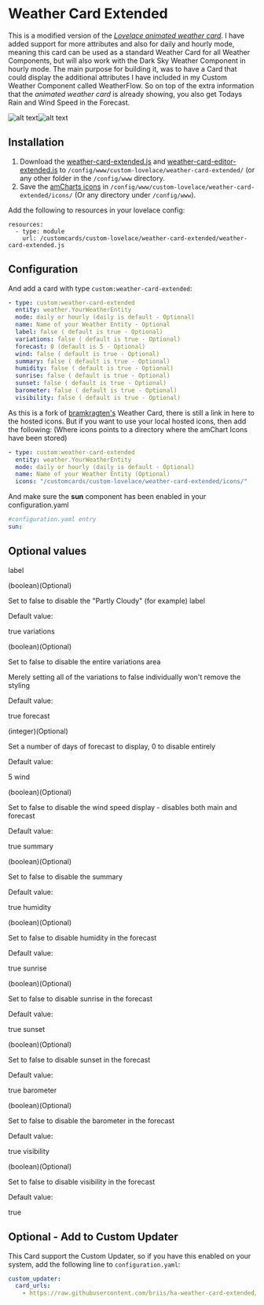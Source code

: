 # Weather Card Extended

This is a modified version of the [*Lovelace animated weather card*](https://github.com/bramkragten/custom-ui/tree/master/weather-card). I have added support for more attributes and also for daily and hourly mode, meaning this card can be used as a standard Weather Card for all Weather Components, but will also work with the Dark Sky Weather Component in hourly mode.
The main purpose for building it, was to have a Card that could display the additional attributes I have included in my Custom Weather Component called WeatherFlow. So on top of the extra information that the *animated weather card* is already showing, you also get Todays Rain and Wind Speed in the Forecast.

![alt text](https://github.com/briis/ha-weather-card-extended/blob/master/images/weather-card-extended-dark.png "Weather Card Extended Dark")![alt text](https://github.com/briis/ha-weather-card-extended/blob/master/images/weather-card-extended-light.png "Weather Card Extended Light")

## Installation
1. Download the [weather-card-extended.js](https://raw.githubusercontent.com/briis/ha-weather-card-extended/master/weather-card-extended.js) and [weather-card-editor-extended.js](https://raw.githubusercontent.com/briis/ha-weather-card-extended/master/weather-card-editor-extended.js) to `/config/www/custom-lovelace/weather-card-extended/` (or any other folder in the `/config/www` directory.
2. Save the [amCharts icons](https://www.amcharts.com/free-animated-svg-weather-icons/) in `/config/www/custom-lovelace/weather-card-extended/icons/` (Or any directory under `/config/www`).

Add the following to resources in your lovelace config:

```  
resources:
  - type: module
    url: /customcards/custom-lovelace/weather-card-extended/weather-card-extended.js
```
## Configuration
And add a card with type `custom:weather-card-extended`:
```yaml
- type: custom:weather-card-extended
  entity: weather.YourWeatherEntity
  mode: daily or hourly (daily is default - Optional)
  name: Name of your Weather Entity - Optional
  label: false ( default is true - Optional)
  variations: false ( default is true - Optional)
  forecast: 0 (default is 5 - Optional)
  wind: false ( default is true - Optional)
  summary: false ( default is true - Optional)
  humidity: false ( default is true - Optional)
  sunrise: false ( default is true - Optional)
  sunset: false ( default is true - Optional)
  barometer: false ( default is true - Optional)
  visibility: false ( default is true - Optional)
```
As this is a fork of [bramkragten's](https://github.com/bramkragten) Weather Card, there is still a link in here to the hosted icons. But if you want to use your local hosted icons, then add the following: (Where icons points to a directory where the amChart Icons have been stored)
```yaml
- type: custom:weather-card-extended
  entity: weather.YourWeatherEntity
  mode: daily or hourly (daily is default - Optional)
  name: Name of your Weather Entity (Optional)
  icons: "/customcards/custom-lovelace/weather-card-extended/icons/"
```
And make sure the **sun** component has been enabled in your configuration.yaml
```yaml
#configuration.yaml entry
sun:
```
## Optional values
label

  (boolean)(Optional)

  Set to false to disable the "Partly Cloudy" (for example) label

  Default value:

  true
variations

  (boolean)(Optional)

  Set to false to disable the entire variations area
  
  Merely setting all of the variations to false individually won't remove the styling
  
  Default value:
  
  true
forecast

  (integer)(Optional)
  
  Set a number of days of forecast to display, 0 to disable entirely
  
  Default value:
  
  5
wind
  
  (boolean)(Optional)
  
  Set to false to disable the wind speed display - disables both main and forecast
  
  Default value:
  
  true
summary
  
  (boolean)(Optional)
  
  Set to false to disable the summary
  
  Default value:
  
  true
humidity
  
  (boolean)(Optional)
  
  Set to false to disable humidity in the forecast
  
  Default value:
  
  true
sunrise
  
  (boolean)(Optional)
  
  Set to false to disable sunrise in the forecast
  
  Default value: 
  
  true
sunset
  
  (boolean)(Optional)
  
  Set to false to disable sunset in the forecast
  
  Default value:
  
  true
barometer
  
  (boolean)(Optional)
  
  Set to false to disable the barometer in the forecast
  
  Default value:
  
  true
visibility
  
  (boolean)(Optional)
  
  Set to false to disable visibility in the forecast
  
  Default value:
  
  true
## Optional - Add to Custom Updater
This Card support the Custom Updater, so if you have this enabled on your system, add the following line to `configuration.yaml`:
```yaml
custom_updater:
  card_urls:
    - https://raw.githubusercontent.com/briis/ha-weather-card-extended/master/custom_cards.json
```
